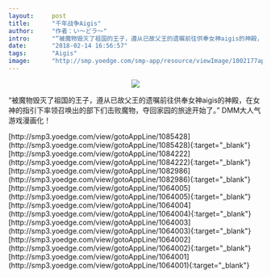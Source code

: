 ```yaml
---
layout:     post
title:      "千年战争Aigis"
author:     "作者：い～どラ～"
intro:      "“被魔物毁灭了祖国的王子，遵从已故父王的遗嘱前往供奉女神aigis的神殿，在女神的指引下率领召唤出的部下们击败魔物，夺回家园的旅途开始了。” DMM大人气游戏漫画化！"
date:       "2018-02-14 16:56:57"
tags:       "Aigis"
image:      "http://smp.yoedge.com/smp-app/resource/viewImage/1002177appline.png"
---
```

<div style="text-align: center">
<p><img src="http://smp.yoedge.com/smp-app/resource/viewImage/1002177appline.png"/></p>
</div>
<p class="post-meta">
<span>“被魔物毁灭了祖国的王子，遵从已故父王的遗嘱前往供奉女神aigis的神殿，在女神的指引下率领召唤出的部下们击败魔物，夺回家园的旅途开始了。” DMM大人气游戏漫画化！</span>
</p>
[http://smp3.yoedge.com/view/gotoAppLine/1085428](http://smp3.yoedge.com/view/gotoAppLine/1085428){:target="_blank"}
[http://smp3.yoedge.com/view/gotoAppLine/1084222](http://smp3.yoedge.com/view/gotoAppLine/1084222){:target="_blank"}
[http://smp3.yoedge.com/view/gotoAppLine/1082986](http://smp3.yoedge.com/view/gotoAppLine/1082986){:target="_blank"}
[http://smp3.yoedge.com/view/gotoAppLine/1064005](http://smp3.yoedge.com/view/gotoAppLine/1064005){:target="_blank"}
[http://smp3.yoedge.com/view/gotoAppLine/1064004](http://smp3.yoedge.com/view/gotoAppLine/1064004){:target="_blank"}
[http://smp3.yoedge.com/view/gotoAppLine/1064003](http://smp3.yoedge.com/view/gotoAppLine/1064003){:target="_blank"}
[http://smp3.yoedge.com/view/gotoAppLine/1064002](http://smp3.yoedge.com/view/gotoAppLine/1064002){:target="_blank"}
[http://smp3.yoedge.com/view/gotoAppLine/1064001](http://smp3.yoedge.com/view/gotoAppLine/1064001){:target="_blank"}


